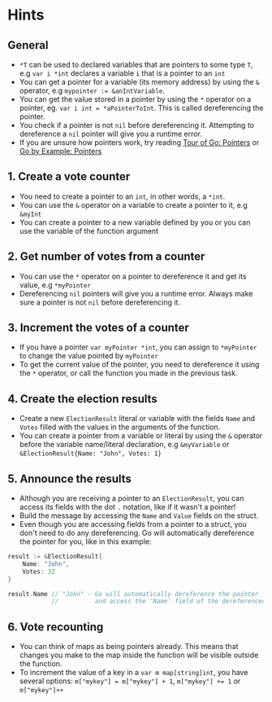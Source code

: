 # Hints

## General

- `*T` can be used to declared variables that are pointers to some type `T`, e.g `var i *int` declares a variable `i` that is a pointer to an `int`
- You can get a pointer for a variable (its memory address) by using the `&` operator, e.g `mypointer := &anIntVariable`.
- You can get the value stored in a pointer by using the `*` operator on a pointer, eg. `var i int = *aPointerToInt`. This is called dereferencing the pointer.
- You check if a pointer is not `nil` before dereferencing it. Attempting to dereference a `nil` pointer will give you a runtime error.
- If you are unsure how pointers work, try reading [Tour of Go: Pointers][go-tour-pointers] or [Go by Example: Pointers][go-by-example-pointers]

## 1. Create a vote counter

- You need to create a pointer to an `int`, in other words, a `*int`.
- You can use the `&` operator on a variable to create a pointer to it, e.g `&myInt`
- You can create a pointer to a new variable defined by you or you can use the variable of the function argument

## 2. Get number of votes from a counter

- You can use the `*` operator on a pointer to dereference it and get its value, e.g `*myPointer`
- Dereferencing `nil` pointers will give you a runtime error. Always make sure a pointer is not `nil` before dereferencing it.

## 3. Increment the votes of a counter

- If you have a pointer `var myPointer *int`, you can assign to `*myPointer` to change the value pointed by `myPointer`
- To get the current value of the pointer, you need to dereference it using the `*` operator, or call the function you made in the previous task.

## 4. Create the election results

- Create a new `ElectionResult` literal or variable with the fields `Name` and `Votes` filled with the values in the arguments of the function.
- You can create a pointer from a variable or literal by using the `&` operator before the variable name/literal declaration, e.g `&myVariable` or `&ElectionResult{Name: "John", Votes: 1}`

## 5. Announce the results

- Although you are receiving a pointer to an `ElectionResult`, you can access its fields with the dot `.` notation, like if it wasn't a pointer!
- Build the message by accessing the `Name` and `Value` fields on the struct.
- Even though you are accessing fields from a pointer to a struct, you don't need to do any dereferencing. Go will automatically dereference the pointer for you, like in this example:

```go
result := &ElectionResult{
    Name: "John",
    Votes: 32
}

result.Name // "John" - Go will automatically dereference the pointer
            //          and access the 'Name' field of the dereferenced struct 
```

## 6. Vote recounting

- You can think of maps as being pointers already. This means that changes you make to the map inside the function will be visible outside the function.
- To increment the value of a key in a `var m map[string]int`, you have several options: `m["mykey"] = m["mykey"] + 1`, `m["mykey"] += 1` or `m["mykey"]++`

[go-tour-pointers]: https://tour.golang.org/moretypes/1
[go-by-example-pointers]: https://gobyexample.com/pointers
